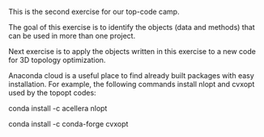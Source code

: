 This is the second exercise for our top-code camp. 

The goal of this exercise is to identify the objects (data and methods) that can be used in more than one project.

Next exercise is to apply the objects written in this exercise to a new code for 3D topology optimization.

Anaconda cloud is a useful place to find already built packages with easy installation.
For example, the following commands install nlopt and cvxopt used by the topopt codes:

conda install -c acellera nlopt 

conda install -c conda-forge cvxopt
